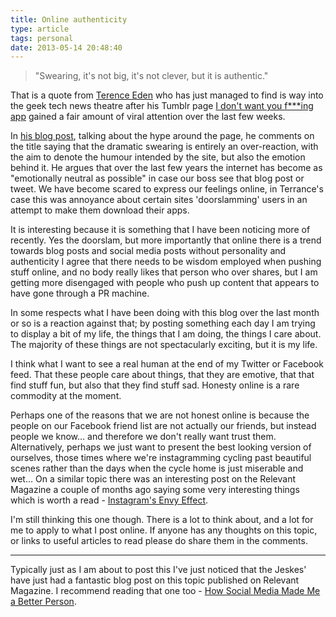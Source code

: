 ```yaml
---
title: Online authenticity
type: article
tags: personal
date: 2013-05-14 20:48:40
---
```

<blockquote> <p> &quot;Swearing, it&#39;s not big, it&#39;s not clever, but it is authentic.&quot;</p></blockquote><p> That is a quote from&nbsp;<a href="https://shkspr.mobi/blog/">Terence Eden</a>&nbsp;who has just managed to find is way into the geek tech news theatre after his Tumblr page <a href="http://idontwantyourfuckingapp.tumblr.com/">I don&#39;t want you f***ing app</a>&nbsp;gained a fair amount of viral attention over the last few weeks.</p><p> In&nbsp;<a href="https://shkspr.mobi/blog/2013/05/on-swearing-and-ux-antipaterns/">his blog post</a>, talking about the hype around the page, he comments on the title saying that the dramatic swearing is entirely an over-reaction, with the aim to denote the humour intended by the site, but also the emotion behind it. He argues that over the last few years the internet has become as &quot;emotionally neutral as possible&quot; in case our boss see that blog post or tweet. We have become scared to express our feelings online, in Terrance&#39;s case this was annoyance about certain sites &#39;doorslamming&#39; users in an attempt to make them download their apps.</p><p> It is interesting because it is something that I have been noticing more of recently. Yes the doorslam, but more importantly that online there is a trend towards blog posts and social media posts without personality and authenticity&nbsp;I agree that there needs to be wisdom employed when pushing stuff online, and no body really likes that person who over shares, but I am getting more disengaged with people who push up content that appears to have gone through a PR machine.</p><p> In some respects what I have been doing with this blog over the last month or so is a reaction against that; by posting something each day I am trying to display a bit of my life, the things that I am doing, the things I care about. The majority of these things are not spectacularly exciting, but it is my life.</p><p> I think what I want to see a real human at the end of my Twitter or Facebook feed. That these people care about things, that they are emotive, that that find stuff fun, but also that they find stuff sad. Honesty online is a rare commodity at the moment.</p><p> Perhaps one of the reasons that we are not honest online is because the people on our Facebook friend list are not actually our friends, but instead people we know&hellip; and therefore we don&#39;t really want trust them. Alternatively, perhaps we just want to present the best looking version of ourselves, those times where we&#39;re instagramming cycling past beautiful scenes rather than the days when the cycle home is just miserable and wet&hellip; On a similar topic there was an interesting post on the Relevant Magazine a couple of months ago saying some very interesting things which is worth a read -&nbsp;<a href="http://www.relevantmagazine.com/culture/tech/stop-instagramming-your-perfect-life">Instagram&#39;s Envy Effect</a>.</p><p> I&#39;m still thinking this one though. There is a lot to think about, and a lot for me to apply to what I post online. If anyone has any thoughts on this topic, or links to useful articles to read please do share them in the comments.</p><hr /><p> Typically just as I am about to post this I&#39;ve just noticed that the Jeskes&#39; have just had a fantastic blog post on this topic published on Relevant Magazine. I recommend reading that one too -&nbsp;<a href="http://www.relevantmagazine.com/life/whole-life/how-social-media-made-me-better-person">How Social Media Made Me a Better Person</a>.</p>
